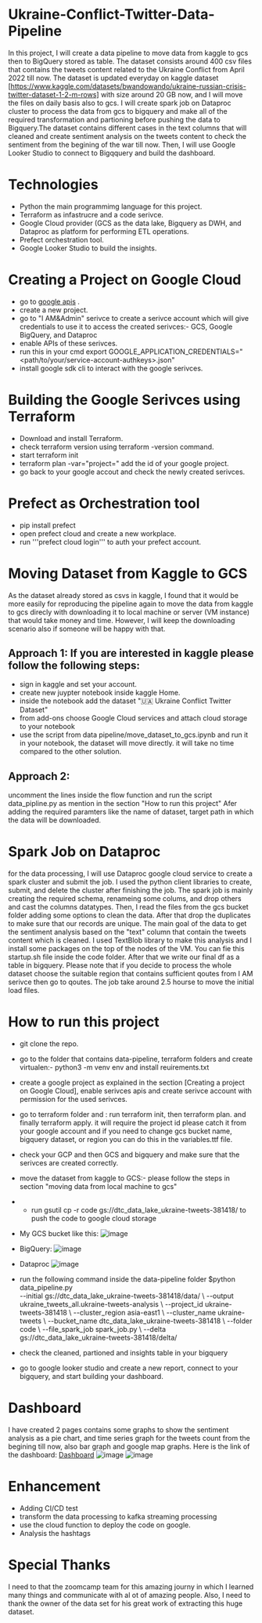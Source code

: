 # Ukraine-Conflict-Twitter-Data-Pipeline
In this project, I will create a data pipeline to move data from kaggle to gcs then to BigQuery stored as table. The dataset consists around 400 csv files that contains the tweets content related to the Ukraine Conflict from April 2022 till now. The dataset is updated everyday on kaggle dataset [https://www.kaggle.com/datasets/bwandowando/ukraine-russian-crisis-twitter-dataset-1-2-m-rows] with size around 20 GB now,  and I will move the files on daily basis also to gcs. I will create spark job on Dataproc cluster to process the data from gcs to bigquery and make all of the required transformation and partioning before pushing the data to Bigquery.The dataset contains different cases in the text columns that will cleaned and create sentiment analysis on the tweets content to check the sentiment from the begining of the war till now. Then, I will use Google Looker Studio to connect to Bigqquery and build the dashboard. 

# Technologies
- Python the main programmimg language for this project.
- Terraform as infastrucre and a code serivce.
- Google Cloud provider (GCS as the data lake, Bigquery as DWH, and Dataproc as platform for performing ETL operations.
- Prefect orchestration tool.
- Google Looker Studio to build the insights.

# Creating a Project on Google Cloud
- go to [google apis](https://cloud.google.com/) .
- create a new project.
- go to "I AM&Admin" serivce to create a serivce account which will give credentials to use it to access the created serivces:- GCS, Google BigQuery, and Dataproc
- enable APIs of these serivces.
- run this in your cmd export GOOGLE_APPLICATION_CREDENTIALS="<path/to/your/service-account-authkeys>.json"
- install google sdk cli to interact with the google serivces.

# Building the Google Serivces using Terraform
- Download and install Terraform.
- check terraform version using terraform -version command. 
- start terraform init
- terraform plan -var="project=<your-gcp-project-id>" add the id of your google project.
- go back to your google accout and check the newly created serivces.

# Prefect as Orchestration tool
- pip install prefect
- open prefect cloud and create a new workplace.
- run '''prefect cloud login''' to auth your prefect account.

# Moving Dataset from Kaggle to GCS
As the dataset already stored as csvs in kaggle, I found that it would be more easily for reproducing the pipeline again to move the data from kaggle to gcs direcly with downloading it to local machine or server (VM instance) that would take money and time. However, I will keep the downloading scenario also if someone will be happy with that.
## Approach 1: If you are interested in kaggle please follow the following steps:
- sign in kaggle and set your account.
- create new juypter notebook inside kaggle Home.
- inside the notebook add the dataset "🇺🇦 Ukraine Conflict Twitter Dataset"
- from add-ons choose Google Cloud services and attach cloud storage to your notebook
- use the script from data pipeline/move_dataset_to_gcs.ipynb and run it in your notebook, the dataset will move directly. it will take no time compared to the other solution.

## Approach 2: 
uncomment the lines inside the flow function and run the script data_pipline.py as mention in the section "How to run this project" Afer adding the required paramters like the name of dataset, target path in which the data will be downloaded.

# Spark Job on Dataproc
for the data processing, I will use Dataproc google cloud service to create a spark cluster and submit the job. 
 I used the python client libraries to create, submit, and delete the cluster after finishing the job. The spark job is mainly creating the required schema, renameing some colums, and drop others and cast the columns datatypes. Then, I read the files from the gcs bucket folder adding some options to clean the data. After that drop the duplicates to make sure that our records are unique. The main goal of the data to get the sentiment analysis based on the "text" column that contain the tweets content which is cleaned. I used TextBlob library to make this analysis and I install some packages on the top of the nodes of the VM. You can fie this startup.sh file inside the code folder.
 After that we write our final df as a table in bigquery.
 Please note that if you decide to process the whole dataset choose the suitable region that contains sufficient qoutes from I AM serivce then go to qoutes. 
 The job take around 2.5 hourse to move the initial load files. 
  
# How to run this project
- git clone the repo.
- go to the folder that contains data-pipeline, terraform folders and create virtualen:- python3 -m venv env and install reuirements.txt
- create a google project as explained in the section [Creating a project on Google Cloud], enable serivces apis and create serivce account with permission for the used serivces.
- go to terraform folder and : run terraform init, then terraform plan. and finally terraform apply. it will require the project id please catch it from your google account and if you need to change gcs bucket name, bigquery dataset, or region you can do this in the variables.ttf file. 
- check your GCP and then GCS and bigquery and make sure that the serivces are created correctly.
- move the dataset from kaggle to GCS:- please follow the steps in section "moving data from local machine to gcs" 
- - run  gsutil cp -r code gs://dtc_data_lake_ukraine-tweets-381418/ to push the code to google cloud storage
- My GCS bucket like this:
 ![image](https://user-images.githubusercontent.com/56610966/230196070-c216eac2-225e-4ab3-806f-22dde95740cc.png)
- BigQuery:
 ![image](https://user-images.githubusercontent.com/56610966/230196268-dbb02d52-c6b0-4407-87c7-3c0695c56205.png)
- Dataproc
 ![image](https://user-images.githubusercontent.com/56610966/230197784-965fe371-1695-459d-bf1a-796da7d4c15d.png)

- run the following command inside the data-pipeline folder
  $python data_pipeline.py \
        --initial gs://dtc_data_lake_ukraine-tweets-381418/data/ \  <!-- This is the intial load path of the dataset after uploading it -->
        --output ukraine_tweets_all.ukraine-tweets-analysis \  <!-- This is the output of the bigquery table -->
        --project_id ukraine-tweets-381418 \ <!-- project id -->
        --cluster_region asia-east1 \ <!-- the cluster region that will run the spark job on it -->
        --cluster_name ukraine-tweets \ <!-- the cluster name that will run the spark job on it -->
        --bucket_name dtc_data_lake_ukraine-tweets-381418 \ <!-- the bucket name that contains the data folder -->
        --folder code \ <!-- the folder inside the bucket that contains the spark_job.py, load.csv, and startup.sh files -->
        --file_spark_job spark_job.py \ <!-- the name of the spark job file -->
        --delta gs://dtc_data_lake_ukraine-tweets-381418/delta/ <!-- the path of the delta load files -->
- check the cleaned, partioned and insights table in your bigquery
- go to google looker studio and create a new report, connect to your bigquery, and start building your dashboard. 

# Dashboard
I have created 2 pages contains some graphs to show the sentiment analysis as a pie chart, and time series graph for the tweets count from the begining till now, also bar graph and google map graphs. Here is the link of the dashboard: [Dashboard]( https://lookerstudio.google.com/reporting/3ab0ab8b-7e45-4c9c-8b38-75e0bd780b2c )
 ![image](https://user-images.githubusercontent.com/56610966/230194759-6d78c339-b30f-47d8-a881-e019f6b8c32a.png)
![image](https://user-images.githubusercontent.com/56610966/230195149-0a695855-b7c8-451c-bbc9-a9810db4a651.png)

 # Enhancement
 - Adding CI/CD test
 - transform the data processing to kafka streaming processing 
 - use the cloud function to deploy the code on google.
 - Analysis the hashtags

 
# Special Thanks
 
 I need to that the zoomcamp team for this amazing journy in which I learned many things and communicate with al ot of amazing people. Also, I need to thank the owner of the data set for his great work of extracting this huge dataset.


